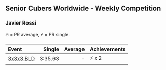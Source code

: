 ## Senior Cubers Worldwide - Weekly Competition
### Javier Rossi

🔥 = PR average, ⚡ = PR single.

| Event | Single | Average | Achievements|
| :-- | --: | --: | :-- |
| [<span style="white-space: nowrap">3x3x3 BLD</span>](javier_rossi/333bf.md) | 3:35.63 | - | <span style="white-space: nowrap">⚡ x 2</span> |

<!-- Global site tag (gtag.js) - Google Analytics -->
<script async src="https://www.googletagmanager.com/gtag/js?id=UA-86348435-3"></script>
<script>window.dataLayer = window.dataLayer || []; function gtag() {dataLayer.push(arguments);} gtag('js', new Date()); gtag('config', 'UA-86348435-3');</script>
